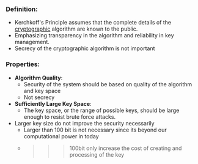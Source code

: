 ### Definition:
- Kerchkoff's Principle assumes that the complete details of the [cryptographic](Cryptography.md) algorithm are known to the public.
- Emphasizing transparency in the algorithm and reliability in key management.
- Secrecy of the cryptographic algorithm is not important
### Properties:
 - **Algorithm Quality**: 
	 - Security of the system should be based on quality of the algorithm and key space
	 - Not secrecy
- **Sufficiently Large Key Space**: 
	- The key space, or the range of possible keys, should be large enough to resist brute force attacks.
- Larger key size do not improve the security necessarily
	- Larger than 100 bit is not necessary since its beyond our computational power in today
	- >>> 100bit only increase the cost of creating and processing of the key